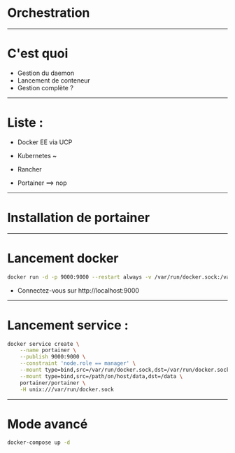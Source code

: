 # Orchestration


--------


# C'est quoi

- Gestion du daemon
- Lancement de conteneur
- Gestion complète ?


--------


# Liste :

- Docker EE via UCP
- Kubernetes ~
- Rancher

- Portainer ==> nop


--------


# Installation de portainer




--------


# Lancement docker

~~~bash
docker run -d -p 9000:9000 --restart always -v /var/run/docker.sock:/var/run/docker.sock -v /opt/portainer:/data portainer/portainer
~~~

- Connectez-vous sur http://localhost:9000


--------


# Lancement service :

~~~bash
docker service create \
    --name portainer \
    --publish 9000:9000 \
    --constraint 'node.role == manager' \
    --mount type=bind,src=/var/run/docker.sock,dst=/var/run/docker.sock \
    --mount type=bind,src=/path/on/host/data,dst=/data \
    portainer/portainer \
    -H unix:///var/run/docker.sock
~~~


--------


# Mode avancé


~~~bash
docker-compose up -d
~~~
